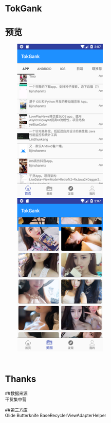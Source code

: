 # TokGank


# 预览

<figure class="half">
	<img src="https://github.com/lunaludu/TokGank/blob/master/app/src/main/res/drawable/Screenshot1540577263.png" witdth="500" height="500" >
	<img src="https://github.com/lunaludu/TokGank/blob/master/app/src/main/res/drawable/Screenshot1540577274.png" witdth="500" height="500" >
</figure>

</br>


# Thanks

##数据来源
</br>
干货集中营
</br>

##第三方库
</br>
Glide
Butterknife
BaseRecyclerViewAdapterHelper
</br>


</br>